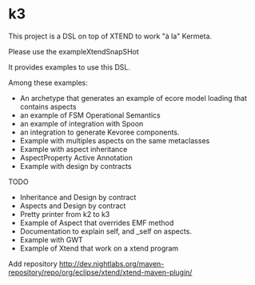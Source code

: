 k3
==
This project is a DSL on top of XTEND to work "à la" Kermeta. 

Please use the exampleXtendSnapSHot

It provides examples to use this DSL. 

Among these examples:
* An archetype that generates an example of ecore model loading that contains aspects
* an example of FSM Operational Semantics
* an example of integration with Spoon
* an integration to generate Kevoree components. 
* Example with multiples aspects on the same metaclasses
* Example with aspect inheritance
* AspectProperty Active Annotation
* Example with design by contracts

TODO
* Inheritance and Design by contract
* Aspects and Design by contract
* Pretty printer from k2 to k3
* Example of Aspect that overrides EMF method
* Documentation to explain self, and _self on aspects. 
* Example with GWT
* Example of Xtend that work on a xtend program


Add repository
http://dev.nightlabs.org/maven-repository/repo/org/eclipse/xtend/xtend-maven-plugin/



